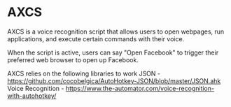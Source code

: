 # AXCS
 AXCS is a voice recognition script that allows users to open webpages, run applications, and execute certain commands with their voice. 

 When the script is active, users can say "Open Facebook" to trigger their preferred web browser to open up Facebook. 

 

AXCS relies on the following libraries to work
JSON - https://github.com/cocobelgica/AutoHotkey-JSON/blob/master/JSON.ahk
Voice Recognition - https://www.the-automator.com/voice-recognition-with-autohotkey/

